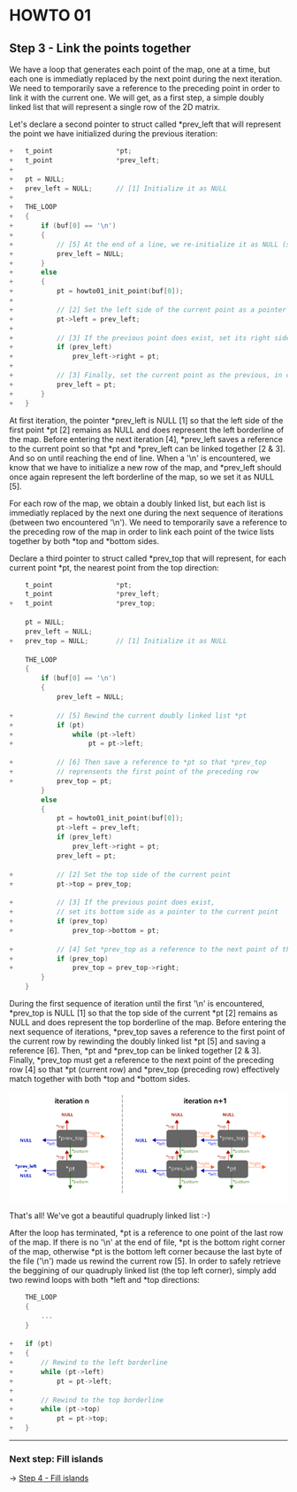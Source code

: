 # HOWTO 01
## Step 3 - Link the points together

We have a loop that generates each point of the map, one at a time, but each one is immediatly replaced by the next point during the next iteration. We need to temporarily save a reference to the preceding point in order to link it with the current one. We will get, as a first step, a simple doubly linked list that will represent a single row of the 2D matrix.

Let's declare a second pointer to struct called *prev_left that will represent the point we have initialized during the previous iteration:

```c
+   t_point                *pt;
+   t_point                *prev_left;
+   
+   pt = NULL;
+   prev_left = NULL;      // [1] Initialize it as NULL
+   
+   THE_LOOP
+   {
+       if (buf[0] == '\n')
+       {
+           // [5] At the end of a line, we re-initialize it as NULL (see below)
+           prev_left = NULL;
+       }
+       else
+       {
+           pt = howto01_init_point(buf[0]);
+   
+           // [2] Set the left side of the current point as a pointer to the previous point
+           pt->left = prev_left;
+
+           // [3] If the previous point does exist, set its right side as a pointer to the current point
+           if (prev_left)
+               prev_left->right = pt;
+
+           // [3] Finally, set the current point as the previous, in order to use it during the next iteration
+           prev_left = pt;
+       }
+   }
```

At first iteration, the pointer *prev_left is NULL [1] so that the left side of the first point *pt [2] remains as NULL and does represent the left borderline of the map. Before entering the next iteration [4], *prev_left saves a reference to the current point so that *pt and *prev_left can be linked together [2 & 3]. And so on until reaching the end of line. When a '\n' is encountered, we know that we have to initialize a new row of the map, and *prev_left should once again represent the left borderline of the map, so we set it as NULL [5].

For each row of the map, we obtain a doubly linked list, but each list is immediatly replaced by the next one during the next sequence of iterations (between two encountered '\n'). We need to temporarily save a reference to the preceding row of the map in order to link each point of the twice lists together by both *top and *bottom sides.

Declare a third pointer to struct called *prev_top that will represent, for each current point *pt, the nearest point from the top direction:

```c
    t_point                *pt;
    t_point                *prev_left;
+   t_point                *prev_top;

    pt = NULL;
    prev_left = NULL;
+   prev_top = NULL;       // [1] Initialize it as NULL

    THE_LOOP
    {
        if (buf[0] == '\n')
        {
            prev_left = NULL;
    
+           // [5] Rewind the current doubly linked list *pt
+           if (pt)
+               while (pt->left)
+                   pt = pt->left;

+           // [6] Then save a reference to *pt so that *prev_top 
+           // reprensents the first point of the preceding row
+           prev_top = pt;
        }
        else
        {
            pt = howto01_init_point(buf[0]);
            pt->left = prev_left;
            if (prev_left)
                prev_left->right = pt;
            prev_left = pt;

+           // [2] Set the top side of the current point
+           pt->top = prev_top;
    
+           // [3] If the previous point does exist,
+           // set its bottom side as a pointer to the current point
+           if (prev_top)
+               prev_top->bottom = pt;

+           // [4] Set *prev_top as a reference to the next point of the preceding row
+           if (prev_top)
+               prev_top = prev_top->right;
        }
    }
```

During the first sequence of iteration until the first '\n' is encountered, *prev_top is NULL [1] so that the top side of the current *pt [2] remains as NULL and does represent the top borderline of the map. Before entering the next sequence of iterations, *prev_top saves a reference to the first point of the current row by rewinding the doubly linked list *pt [5] and saving a reference [6]. Then, *pt and *prev_top can be linked together [2 & 3]. Finally, *prev_top must get a reference to the next point of the preceding row [4] so that *pt (current row) and *prev_top (preceding row) effectively match together with both *top and *bottom sides.

![Image 2](https://github.com/jgigault/HOWTO-quadruply-linked-list/blob/master/img/schema-2.png "prev_top and prev_left")

That's all! We've got a beautiful quadruply linked list :-)

After the loop has terminated, *pt is a reference to one point of the last row of the map. If there is no '\n' at the end of file, *pt is the bottom right corner of the map, otherwise *pt is the bottom left corner because the last byte of the file ('\n') made us rewind the current row [5]. In order to safely retrieve the beggining of our quadruply linked list (the top left corner), simply add two rewind loops with both *left and *top directions:


```c
    THE_LOOP
    {
        ...
    }

+   if (pt)
+   {
+       // Rewind to the left borderline
+       while (pt->left)
+           pt = pt->left;
+
+       // Rewind to the top borderline
+       while (pt->top)
+           pt = pt->top;
+   }
```

***

### Next step: Fill islands

-> [Step 4 - Fill islands](https://github.com/jgigault/HOWTO-quadruply-linked-list/blob/master/README_STEP4.md)
